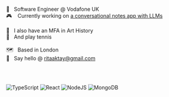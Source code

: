 📍 &nbsp;  Software Engineer @ Vodafone UK\
🎮 &nbsp;  Currently working on [a conversational notes app with LLMs](https://github.com/ritaaktay/smart-notes)\
\
🎨 &nbsp; I also have an MFA in Art History\
🎾 &nbsp; And play tennis\
\
🗺️ &nbsp; Based in London\
👋 &nbsp; Say hello @ [ritaaktay@gmail.com](mailto:ritaaktay@gmail.com)

 <br></br>
<!-- [![GitHub Stats](https://github-readme-stats.vercel.app/api?username=ritaaktay&theme=dark)](https://github.com/anuraghazra/github-readme-stats)
 -->
![TypeScript](https://img.shields.io/badge/typescript-%23007ACC.svg?style=for-the-badge&logo=typescript&logoColor=white)
![React](https://img.shields.io/badge/react-%2320232a.svg?style=for-the-badge&logo=react&logoColor=%2361DAFB)
![NodeJS](https://img.shields.io/badge/node.js-6DA55F?style=for-the-badge&logo=node.js&logoColor=white)
![MongoDB](https://img.shields.io/badge/MongoDB-%234ea94b.svg?style=for-the-badge&logo=mongodb&logoColor=white)
